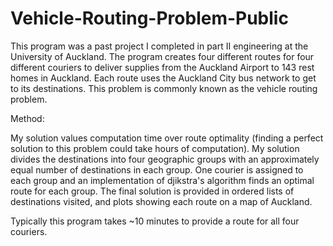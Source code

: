 # Vehicle-Routing-Problem-Public
This program was a past project I completed in part II engineering at the University of Auckland. The program creates four different routes for four different couriers to deliver supplies from the Auckland Airport
to 143 rest homes in Auckland. Each route uses the Auckland City bus network to get to its destinations. This problem is commonly known as the vehicle routing problem. 

Method:

My solution values computation time over route optimality (finding a perfect solution to this problem could take hours of computation). My solution divides the destinations into four geographic groups
with an approximately equal number of destinations in each group. One courier is assigned to each group and an implementation of djikstra's algorithm finds an optimal route for each group. The final solution is provided in ordered lists of destinations visited, and plots showing each route on a map of Auckland.

Typically this program takes ~10 minutes to provide a route for all four couriers.
